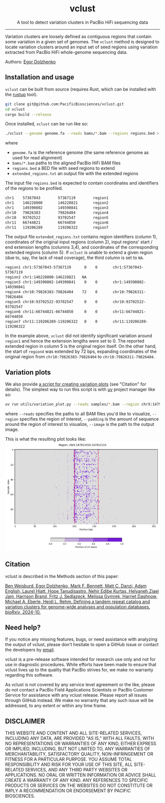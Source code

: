 <h1 align="center">vclust</h1>

<p align="center">A tool to detect variation clusters in PacBio HiFi sequencing data</p>

***

Variation clusters are loosely defined as contiguous regions that contain some
variation in a given set of genomes. The `vclust` method is designed to locate
variation clusters around an input set of seed regions using variation extracted
from PacBio HiFi whole-genome sequencing data.

Authors: [Egor Dolzhenko](mailto:edolzhenko@pacificbiosciences.com)

## Installation and usage

`vclust` can be built from source (requires Rust, which can be installed with the
[rustup](https://rustup.rs/) tool).

```bash
git clone git@github.com:PacificBiosciences/vclust.git
cd vclust
cargo build --release
```

Once installed, `vclust` can be run like so:

```bash
./vclust --genome genome.fa --reads bams/*.bam --regions regions.bed > extended_regions.txt
```

where

* `genome.fa` is the reference genome (the same reference genome as used for
    read alignment)
* `bams/*.bam` paths to the aligned PacBio HiFi BAM files
* `regions.bed` a BED file with seed regions to extend
* `extended_regions.txt` an output file with the extended regions

The input file `regions.bed` is expected to contain coordinates and identifiers
of the regions to be profiled.

```csv
chr1    57367043        57367119        region1
chr1    146228800       146228821       region2
chr1    149390802       149390841       region3
chr10   79826383        79826404        region4
chr10   93702522        93702547        region5
chr11   66744821        66744850        region6
chr11   119206289       119206322       region7
```

The output file `extended_regions.txt` contains region identifiers (column 1),
coordinates of the original input regions (column 2), input regions' start / end
extension lengths (columns 3,4), and coordinates of the corresponding extended
regions (column 5). If `vclust` is unable to extend a given region (due to, say,
the lack of read coverage), the third column is set to `NA`.

```csv
region1 chr1:57367043-57367119      0    0       chr1:57367043-57367119
region2 chr1:146228800-146228821   NA
region3 chr1:149390802-149390841    0    0       chr1:149390802-149390841
region4 chr10:79826383-79826404    72    0       chr10:79826311-79826404
region5 chr10:93702522-93702547     0    0       chr10:93702522-93702547
region6 chr11:66744821-66744850     0    0       chr11:66744821-66744850
region7 chr11:119206289-119206322   0    0       chr11:119206289-119206322
```

In the example above, `vclust` did not identify significant variation around
`region1` and hence the extension lengths were set to 0. The reported extended
region in column 5 is the original region itself. On the other hand, the start
of `region4` was extended by 72 bps, expanding coordinates of the original
region from `chr10:79826383-79826404` to `chr10:79826311-79826404`.

## Variation plots

We also provide [a script for creating variation plots](utils/variation_plot.py)
(see "Citation" for details). The simplest way to run this script is with [uv](https://github.com/astral-sh/uv) project manager like so:

```bash
uv run utils/variation_plot.py --reads samples/*.bam --region chrX:147912050-147912110 --padding 150 --image FMR1.png
```

where `--reads` specifies the paths to all BAM files you'd like to visualize,
`--region` specifies the region of interest, `--padding` is the amount of sequence
around the region of interest to visualize, `--image` is the path to the output image.

This is what the resulting plot looks like:
![FMR1 variation plot](docs/images/FMR1.png)

## Citation

vclust is described in the Methods section of this paper:

[Ben Weisburd, Egor Dolzhenko,  Mark F. Bennett, Matt C. Danzi, Adam English,  Laurel Hiatt, Hope Tanudisastro, Nehir Edibe Kurtas, Helyaneh Ziaei Jam, Harrison Brand, Fritz J. Sedlazeck, Melissa Gymrek, Harriet Dashnow,  Michael A. Eberle, Heidi L. Rehm. Defining a tandem repeat catalog and variation clusters for genome-wide analyses and population databases. _bioRxiv_, 2024-10.](https://www.biorxiv.org/content/10.1101/2024.10.04.615514v1)

## Need help?

If you notice any missing features, bugs, or need assistance with analyzing the output
of vclust, please don't hesitate to open a GitHub issue or contact the developers by
[email](mailto:edolzhenko@pacificbiosciences.com).

vclust is a pre-release software intended for research use only and not for use in
diagnostic procedures. While efforts have been made to ensure that vclust lives up
to the quality that PacBio strives for, we make no warranty regarding this software.

As vclust is not covered by any service level agreement or the like, please do not
contact a PacBio Field Applications Scientists or PacBio Customer Service for
assistance with any vclust release. Please report all issues through GitHub instead.
We make no warranty that any such issue will be addressed, to any extent or within
any time frame.

## DISCLAIMER

THIS WEBSITE AND CONTENT AND ALL SITE-RELATED SERVICES, INCLUDING ANY DATA, ARE PROVIDED "AS IS," WITH ALL FAULTS, WITH NO REPRESENTATIONS OR WARRANTIES OF ANY KIND, EITHER EXPRESS OR IMPLIED, INCLUDING, BUT NOT LIMITED TO, ANY WARRANTIES OF MERCHANTABILITY, SATISFACTORY QUALITY, NON-INFRINGEMENT OR FITNESS FOR A PARTICULAR PURPOSE. YOU ASSUME TOTAL RESPONSIBILITY AND RISK FOR YOUR USE OF THIS SITE, ALL SITE-RELATED SERVICES, AND ANY THIRD PARTY WEBSITES OR APPLICATIONS. NO ORAL OR WRITTEN INFORMATION OR ADVICE SHALL CREATE A WARRANTY OF ANY KIND. ANY REFERENCES TO SPECIFIC PRODUCTS OR SERVICES ON THE WEBSITES DO NOT CONSTITUTE OR IMPLY A RECOMMENDATION OR ENDORSEMENT BY PACIFIC BIOSCIENCES.
